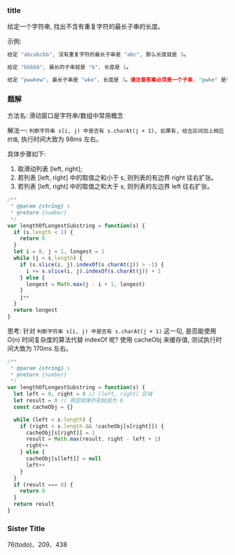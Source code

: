 <!--
abbrlink: cl9byepk
-->

### title

给定一个字符串, 找出不含有重复字符的最长子串的长度。

示例:

```js
给定 "abcabcbb", 没有重复字符的最长子串是 "abc", 那么长度就是 3。

给定 "bbbbb", 最长的子串就是 "b", 长度是 1。

给定 "pwwkew", 最长子串是 "wke", 长度是 3。请注意答案必须是一个子串, "pwke" 是子序列而不是子串。
```

### 题解

方法名: 滑动窗口是字符串/数组中常用概念

解法一: `判断字符串 s[i, j) 中是否有 s.charAt(j + 1), 如果有, 给左区间加上相应的值`, 执行时间大致为 98ms 左右。

具体步骤如下:

1. 取滑动列表 [left, right];
2. 若列表 [left, right] 中的取值之和小于 s, 则列表的有边界 right 往右扩张。
3. 若列表 [left, right] 中的取值之和大于 s, 则列表的左边界 left 往右扩张。

```js
/**
 * @param {string} s
 * @return {number}
 */
var lengthOfLongestSubstring = function(s) {
  if (s.length < 1) {
    return 0
  }
  let i = 0, j = 1, longest = 1
  while (j < s.length) {
    if (s.slice(i, j).indexOf(s.charAt(j)) > -1) {
      i += s.slice(i, j).indexOf(s.charAt(j)) + 1
    } else {
      longest = Math.max(j - i + 1, longest)
    }
    j++
  }
  return longest
}
```

思考: 针对 `判断字符串 s[i, j) 中是否有 s.charAt(j + 1)` 这一句, 是否能使用 O(n) 时间复杂度的算法代替 indexOf 呢? 使用 cacheObj 来缓存值, 测试执行时间大致为 170ms 左右。

```js
/**
 * @param {string} s
 * @return {number}
 */
var lengthOfLongestSubstring = function(s) {
  let left = 0, right = 0 // [left, right] 区域
  let result = 0 // 假定结果的初始值为 0
  const cacheObj = {}

  while (left < s.length) {
    if (right < s.length && !cacheObj[s[right]]) {
      cacheObj[s[right]] = 1
      result = Math.max(result, right - left + 1)
      right++
    } else {
      cacheObj[s[left]] = null
      left++
    }
  }
  if (result === 0) {
    return 0
  }
  return result
}
```

### Sister Title

76(todo)、209、438